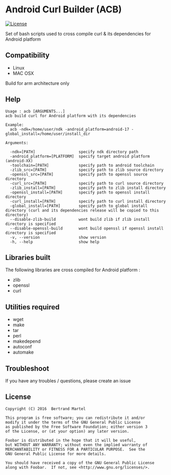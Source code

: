 # Android Curl Builder (ACB)

[![License](http://badge.kloud51.com/pypi/l/html2text.svg)](LICENSE.md)

Set of bash scripts used to cross compile curl & its dependencies for Android platform

## Compatibility

* Linux
* MAC OSX

Build for arm architecture only

## Help

```
Usage : acb [ARGUMENTS...]
acb build curl for Android platform with its dependencies

Example:
  acb -ndk=/home/user/ndk -android_platform=android-17 -global_install=/home/user/install_dir

Arguments:

  -ndk=[PATH]                   specify ndk directory path
  -android_platform=[PLATFORM]  specify target android platform (android-XX)
  -toolchain=[PATH]             specify path to android toolchain
  -zlib_src=[PATH]              specify path to zlib source directory
  -openssl_src=[PATH]           specify path to openssl source directory
  -curl_src=[PATH]              specify path to curl source directory
  -zlib_install=[PATH]          specify path to zlib install directory
  -openssl_install=[PATH]       specify path to openssl install directory
  -curl_install=[PATH]          specify path to curl install directory
  -global_install=[PATH]        specify path to global install directory (curl and its dependencies release will be copied to this directory)
  --disable-zlib-build          wont build zlib if zlib install directory is specified
  --disable-openssl-build       wont build openssl if openssl install directory is specified
  -v, --version                 show version
  -h, --help                    show help
```

## Libraries built

The following libraries are cross compiled for Android platform :

* zlib
* openssl
* curl

## Utilities required

* wget
* make
* tar
* perl
* makedepend
* autoconf
* automake

## Troubleshoot

If you have any troubles / questions, please create <a hred="https://github.com/akinaru/android-curl-builder/issues/new">an issue</a>

## License

```
Copyright (C) 2016  Bertrand Martel

This program is free software; you can redistribute it and/or
modify it under the terms of the GNU General Public License
as published by the Free Software Foundation; either version 3
of the License, or (at your option) any later version.

Foobar is distributed in the hope that it will be useful,
but WITHOUT ANY WARRANTY; without even the implied warranty of
MERCHANTABILITY or FITNESS FOR A PARTICULAR PURPOSE.  See the
GNU General Public License for more details.

You should have received a copy of the GNU General Public License
along with Foobar.  If not, see <http://www.gnu.org/licenses/>.
```